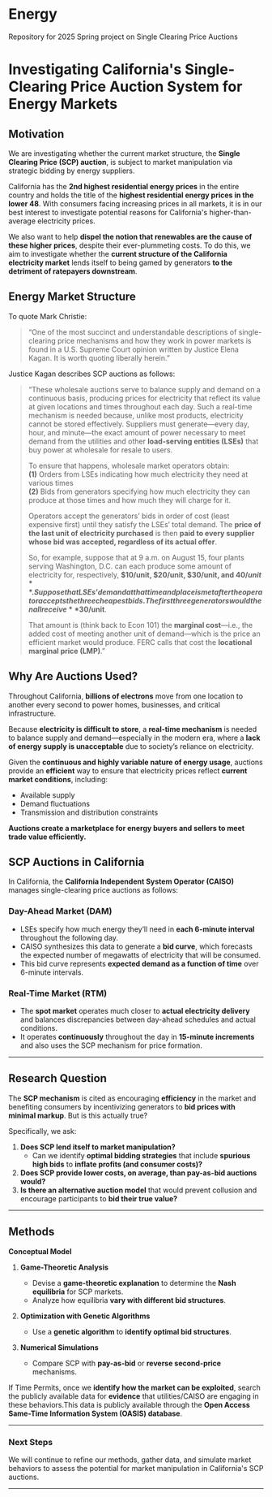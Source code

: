# Energy
Repository for 2025 Spring project on Single Clearing Price Auctions

# Investigating California's Single-Clearing Price Auction System for Energy Markets

## Motivation
We are investigating whether the current market structure, the **Single Clearing Price (SCP) auction**, is subject to market manipulation via strategic bidding by energy suppliers. 

California has the **2nd highest residential energy prices** in the entire country and holds the title of the **highest residential energy prices in the lower 48**. With consumers facing increasing prices in all markets, it is in our best interest to investigate potential reasons for California's higher-than-average electricity prices. 

We also want to help **dispel the notion that renewables are the cause of these higher prices**, despite their ever-plummeting costs. To do this, we aim to investigate whether the **current structure of the California electricity market** lends itself to being gamed by generators **to the detriment of ratepayers downstream**.

## Energy Market Structure
To quote Mark Christie:

> “One of the most succinct and understandable descriptions of single-clearing price mechanisms and how they work in power markets is found in a U.S. Supreme Court opinion written by Justice Elena Kagan. It is worth quoting liberally herein.”

Justice Kagan describes SCP auctions as follows:

> “These wholesale auctions serve to balance supply and demand on a continuous basis, producing prices for electricity that reflect its value at given locations and times throughout each day. Such a real-time mechanism is needed because, unlike most products, electricity cannot be stored effectively. Suppliers must generate—every day, hour, and minute—the exact amount of power necessary to meet demand from the utilities and other **load-serving entities (LSEs)** that buy power at wholesale for resale to users. 
>
> To ensure that happens, wholesale market operators obtain:  
> **(1)** Orders from LSEs indicating how much electricity they need at various times  
> **(2)** Bids from generators specifying how much electricity they can produce at those times and how much they will charge for it.  
>
> Operators accept the generators’ bids in order of cost (least expensive first) until they satisfy the LSEs’ total demand. The **price of the last unit of electricity purchased** is then **paid to every supplier whose bid was accepted, regardless of its actual offer**.  
>
> So, for example, suppose that at 9 a.m. on August 15, four plants serving Washington, D.C. can each produce some amount of electricity for, respectively, **$10/unit, $20/unit, $30/unit, and $40/unit**. Suppose that LSEs’ demand at that time and place is met after the operator accepts the three cheapest bids. The first three generators would then all receive **$30/unit**.  
>
> That amount is (think back to Econ 101) the **marginal cost**—i.e., the added cost of meeting another unit of demand—which is the price an efficient market would produce. FERC calls that cost the **locational marginal price (LMP)**.”

## Why Are Auctions Used?
Throughout California, **billions of electrons** move from one location to another every second to power homes, businesses, and critical infrastructure. 

Because **electricity is difficult to store**, a **real-time mechanism** is needed to balance supply and demand—especially in the modern era, where a **lack of energy supply is unacceptable** due to society’s reliance on electricity. 

Given the **continuous and highly variable nature of energy usage**, auctions provide an **efficient** way to ensure that electricity prices reflect **current market conditions**, including:
- Available supply
- Demand fluctuations
- Transmission and distribution constraints

**Auctions create a marketplace for energy buyers and sellers to meet trade value efficiently.**

## SCP Auctions in California
In California, the **California Independent System Operator (CAISO)** manages single-clearing price auctions as follows:

### **Day-Ahead Market (DAM)**
- LSEs specify how much energy they’ll need in **each 6-minute interval** throughout the following day.  
- CAISO synthesizes this data to generate a **bid curve**, which forecasts the expected number of megawatts of electricity that will be consumed.  
- This bid curve represents **expected demand as a function of time** over 6-minute intervals.

### **Real-Time Market (RTM)**
- The **spot market** operates much closer to **actual electricity delivery** and balances discrepancies between day-ahead schedules and actual conditions.  
- It operates **continuously** throughout the day in **15-minute increments** and also uses the SCP mechanism for price formation.

---

## **Research Question**
The **SCP mechanism** is cited as encouraging **efficiency** in the market and benefiting consumers by incentivizing generators to **bid prices with minimal markup**. But is this actually true?

Specifically, we ask:
1. **Does SCP lend itself to market manipulation?**  
   - Can we identify **optimal bidding strategies** that include **spurious high bids** to **inflate profits (and consumer costs)?**  
2. **Does SCP provide lower costs, on average, than pay-as-bid auctions would?**  
3. **Is there an alternative auction model** that would prevent collusion and encourage participants to **bid their true value?**  

---

## **Methods**
**Conceptual Model**  

1. **Game-Theoretic Analysis**  
   - Devise a **game-theoretic explanation** to determine the **Nash equilibria** for SCP markets.  
   - Analyze how equilibria **vary with different bid structures**.  

3. **Optimization with Genetic Algorithms**  
   - Use a **genetic algorithm** to **identify optimal bid structures**.  

4. **Numerical Simulations**  
   - Compare SCP with **pay-as-bid** or **reverse second-price** mechanisms.  

If Time Permits, once we **identify how the market can be exploited**, search the publicly available data for **evidence** that utilities/CAISO are engaging in these behaviors.This data is publicly available through the **Open Access Same-Time Information System (OASIS) database**.

---

### **Next Steps**
We will continue to refine our methods, gather data, and simulate market behaviors to assess the potential for market manipulation in California's SCP auctions.

---
